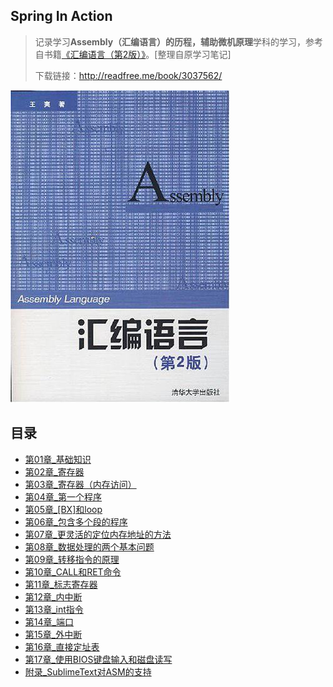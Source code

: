 ## Spring In Action

> 记录学习**Assembly（汇编语言）**的历程，辅助**微机原理**学科的学习，参考自书籍[《汇编语言（第2版）》](https://book.douban.com/subject/3037562/)。[整理自原学习笔记]
>
> 下载链接：<http://readfree.me/book/3037562/> 

![img](assets/s5889594.jpg) 

## 目录

+ [第01章_基础知识](第01章_基础知识.md)
+ [第02章_寄存器](第02章_寄存器.md)
+ [第03章_寄存器（内存访问）](第03章_寄存器（内存访问）.md)
+ [第04章_第一个程序](第04章_第一个程序.md)
+ [第05章_[BX]和loop](第05章_[BX]和loop.md)
+ [第06章_包含多个段的程序](第06章_包含多个段的程序.md)
+ [第07章_更灵活的定位内存地址的方法](第07章_更灵活的定位内存地址的方法.md)
+ [第08章_数据处理的两个基本问题](第08章_数据处理的两个基本问题.md)
+ [第09章_转移指令的原理](第09章_转移指令的原理.md)
+ [第10章_CALL和RET命令](第10章_CALL和RET命令.md)
+ [第11章_标志寄存器](第11章_标志寄存器.md)
+ [第12章_内中断](第12章_内中断.md)
+ [第13章_int指令](第13章_int指令.md)
+ [第14章_端口](第14章_端口.md)
+ [第15章_外中断](第15章_外中断.md)
+ [第16章_直接定址表](第16章_直接定址表.md)
+ [第17章_使用BIOS键盘输入和磁盘读写](第17章_使用BIOS键盘输入和磁盘读写.md)
+ [附录_SublimeText对ASM的支持](附录_SublimeText对ASM的支持.md)



